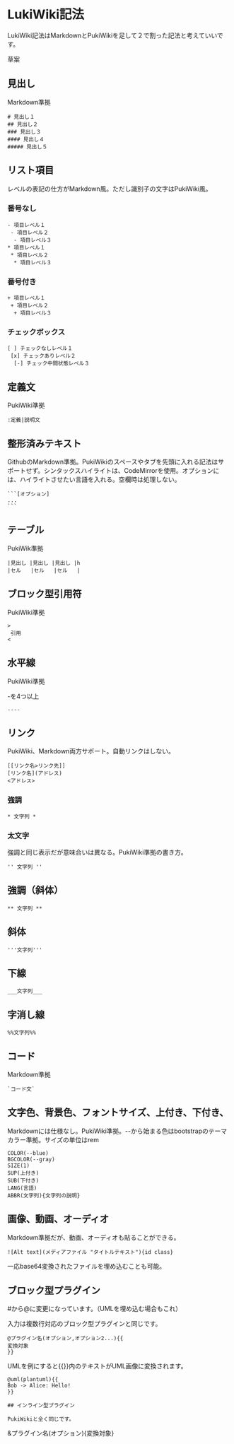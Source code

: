 # LukiWiki記法

LukiWiki記法はMarkdownとPukiWikiを足して２で割った記法と考えていいです。

草案

## 見出し

Markdown準拠

```
# 見出し１
## 見出し２
### 見出し３
#### 見出し４
##### 見出し５
```

## リスト項目

レベルの表記の仕方がMarkdown風。ただし識別子の文字はPukiWiki風。

### 番号なし

```
- 項目レベル１
 - 項目レベル２
  - 項目レベル３
* 項目レベル１
 * 項目レベル２
  * 項目レベル３
```

### 番号付き

```
+ 項目レベル１
 + 項目レベル２
  + 項目レベル３
```

### チェックボックス

```
[ ] チェックなしレベル１
 [x] チェックありレベル２
  [-] チェック中間状態レベル３
```

## 定義文

PukiWiki準拠

```
:定義|説明文
```

## 整形済みテキスト

GithubのMarkdown準拠。PukiWikiのスペースやタブを先頭に入れる記法はサポートせず。シンタックスハイライトは、CodeMirrorを使用。オプションには、ハイライトさせたい言語を入れる。空欄時は処理しない。

~~~
```[オプション]
...
```
~~~

## テーブル

PukiWik準拠

```
|見出し |見出し |見出し |h
|セル   |セル   |セル   |
```

## ブロック型引用符

PukiWiki準拠

```
>
 引用
<
```

## 水平線

PukiWiki準拠

-を4つ以上

```
----
```

## リンク

PukiWiki、Markdown両方サポート。自動リンクはしない。

```
[[リンク名>リンク先]]
[リンク名](アドレス)
<アドレス>
```

### 強調

```
* 文字列 *
```

### 太文字

強調と同じ表示だが意味合いは異なる。PukiWiki準拠の書き方。

```
'' 文字列 ''
```

## 強調（斜体）

```
** 文字列 **
```

## 斜体

```
'''文字列'''
```

## 下線

```
___文字列___
```

## 字消し線

```
%%文字列%%
```

## コード

Markdown準拠

```
`コード文`
```

## 文字色、背景色、フォントサイズ、上付き、下付き、

Markdownには仕様なし。PukiWiki準拠。--から始まる色はbootstrapのテーマカラー準拠。サイズの単位はrem

```
COLOR(--blue)
BGCOLOR(--gray)
SIZE(1)
SUP(上付き)
SUB(下付き)
LANG(言語)
ABBR(文字列){文字列の説明}
```

## 画像、動画、オーディオ

Markdown準拠だが、動画、オーディオも貼ることができる。

```
![Alt text](メディアファイル "タイトルテキスト"){id class}
```

一応base64変換されたファイルを埋め込むことも可能。

## ブロック型プラグイン

\#から@に変更になっています。（UMLを埋め込む場合もこれ）

入力は複数行対応のブロック型プラグインと同じです。

```
@プラグイン名(オプション,オプション2...){{
変換対象
}}
```

UMLを例にすると{{}}内のテキストがUML画像に変換されます。

```
@uml(plantuml){{
Bob -> Alice: Hello!
}}

## インライン型プラグイン

PukiWikiと全く同じです。

```
&プラグイン名(オプション){変換対象}
```